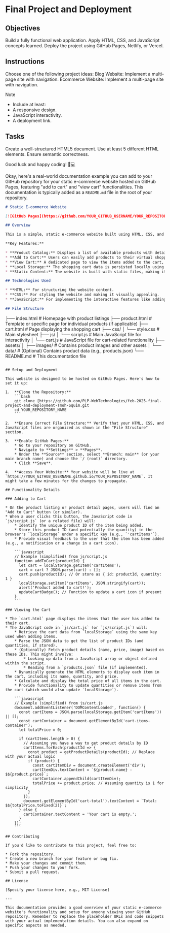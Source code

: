 # Final Project and Deployment

## Objectives
Build a fully functional web application.
Apply HTML, CSS, and JavaScript concepts learned.
Deploy the project using GitHub Pages, Netlify, or Vercel.

## Instructions
Choose one of the following project ideas:
Blog Website: Implement a multi-page site with navigation.
Ecommerce Website: Implement a multi-page site with navigation.

>[!NOTE]
> - Include at least:
> - A responsive design.
> - JavaScript interactivity.
> - A deployment link.

## Tasks

Create a well-structured HTML5 document.
Use at least 5 different HTML elements.
Ensure semantic correctness.

Good luck and happy coding! 🚀💻


Okay, here's a real-world documentation example you can add to your GitHub repository for your static e-commerce website hosted on GitHub Pages, featuring "add to cart" and "view cart" functionalities. This documentation is typically added as a `README.md` file in the root of your repository.

```markdown
# Static E-commerce Website

[![GitHub Pages](https://github.com/YOUR_GITHUB_USERNAME/YOUR_REPOSITORY_NAME/actions/workflows/pages/pages-build-deployment/badge.svg)](https://YOUR_GITHUB_USERNAME.github.io/YOUR_REPOSITORY_NAME)

## Overview

This is a simple, static e-commerce website built using HTML, CSS, and JavaScript. It allows users to browse products, add them to a shopping cart, and view the contents of their cart. The website is hosted on GitHub Pages.

**Key Features:**

* **Product Catalog:** Displays a list of available products with details like name, price, and image.
* **Add to Cart:** Users can easily add products to their virtual shopping cart.
* **View Cart:** A dedicated page to view the items added to the cart, including quantities and the total price.
* **Local Storage:** The shopping cart data is persisted locally using the browser's `localStorage`.
* **Static Content:** The website is built with static files, making it fast and easy to deploy on platforms like GitHub Pages.

## Technologies Used

* **HTML:** For structuring the website content.
* **CSS:** For styling the website and making it visually appealing.
* **JavaScript:** For implementing the interactive features like adding to cart and managing the shopping cart.

## File Structure

```

├── index.html             \# Homepage with product listings
├── product.html           \# Template or specific page for individual products (if applicable)
├── cart.html              \# Page displaying the shopping cart
├── css/
│   └── style.css          \# Main stylesheet
├── js/
│   └── script.js          \# Main JavaScript file for interactivity
│   └── cart.js            \# JavaScript file for cart-related functionality
├── assets/
│   ├── images/            \# Contains product images and other assets
│   └── data/              \# (Optional) Contains product data (e.g., products.json)
└── README.md            \# This documentation file

````

## Setup and Deployment

This website is designed to be hosted on GitHub Pages. Here's how to set it up:

1.  **Clone the Repository:**
    ```bash
    git clone [https://github.com/PLP-WebTechnologies/feb-2025-final-project-and-deployment-Tmoh-Squim.git
    cd YOUR_REPOSITORY_NAME
    ```

2.  **Ensure Correct File Structure:** Verify that your HTML, CSS, and JavaScript files are organized as shown in the "File Structure" section.

3.  **Enable GitHub Pages:**
    * Go to your repository on GitHub.
    * Navigate to **Settings** > **Pages**.
    * Under the **Source** section, select **Branch: main** (or your main branch name) and choose the `/ (root)` directory.
    * Click **Save**.

4.  **Access Your Website:** Your website will be live at `https://YOUR_GITHUB_USERNAME.github.io/YOUR_REPOSITORY_NAME`. It might take a few minutes for the changes to propagate.

## Functionality Details

### Adding to Cart

* On the product listing or product detail pages, users will find an "Add to Cart" button (or similar).
* When a user clicks this button, the JavaScript code in `js/script.js` (or a related file) will:
    * Identify the unique product ID of the item being added.
    * Store this product ID (and potentially the quantity) in the browser's `localStorage` under a specific key (e.g., `'cartItems'`).
    * Provide visual feedback to the user that the item has been added (e.g., a notification or a change in a cart icon).

    ```javascript
    // Example (simplified) from js/script.js
    function addToCart(productId) {
      let cart = localStorage.getItem('cartItems');
      cart = cart ? JSON.parse(cart) : [];
      cart.push(productId); // Or store as { id: productId, quantity: 1 }
      localStorage.setItem('cartItems', JSON.stringify(cart));
      alert('Product added to cart!');
      updateCartBadge(); // Function to update a cart icon if present
    }
    ```

### Viewing the Cart

* The `cart.html` page displays the items that the user has added to their cart.
* The JavaScript code in `js/cart.js` (or `js/script.js`) will:
    * Retrieve the cart data from `localStorage` using the same key used when adding items.
    * Parse the JSON data to get the list of product IDs (and quantities, if stored).
    * (Optionally) Fetch product details (name, price, image) based on these IDs. This might involve:
        * Looking up data from a JavaScript array or object defined within the script.
        * Reading from a `products.json` file (if implemented).
    * Dynamically generate the HTML elements to display each item in the cart, including its name, quantity, and price.
    * Calculate and display the total price of all items in the cart.
    * Provide functionality to update quantities or remove items from the cart (which would also update `localStorage`).

    ```javascript
    // Example (simplified) from js/cart.js
    document.addEventListener('DOMContentLoaded', function() {
      const cartItems = JSON.parse(localStorage.getItem('cartItems')) || [];
      const cartContainer = document.getElementById('cart-items-container');
      let totalPrice = 0;

      if (cartItems.length > 0) {
        // Assuming you have a way to get product details by ID
        cartItems.forEach(productId => {
          const product = getProductDetails(productId); // Replace with your actual logic
          if (product) {
            const cartItemDiv = document.createElement('div');
            cartItemDiv.textContent = `${product.name} - $${product.price}`;
            cartContainer.appendChild(cartItemDiv);
            totalPrice += product.price; // Assuming quantity is 1 for simplicity
          }
        });
        document.getElementById('cart-total').textContent = `Total: $${totalPrice.toFixed(2)}`;
      } else {
        cartContainer.textContent = 'Your cart is empty.';
      }
    });
    ```

## Contributing

If you'd like to contribute to this project, feel free to:

* Fork the repository.
* Create a new branch for your feature or bug fix.
* Make your changes and commit them.
* Push your changes to your fork.
* Submit a pull request.

## License

[Specify your license here, e.g., MIT License]

---

This documentation provides a good overview of your static e-commerce website's functionality and setup for anyone viewing your GitHub repository. Remember to replace the placeholder URLs and code snippets with your actual implementation details. You can also expand on specific aspects as needed.
````